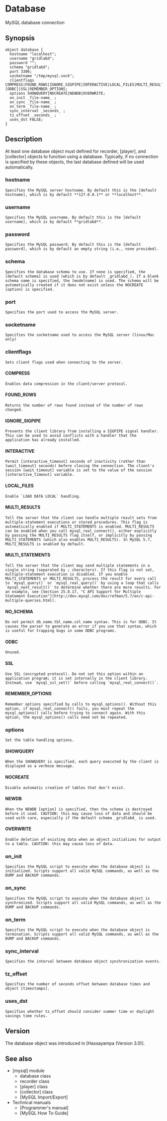 # Database

MySQL database connection

## Synopsis
    
    
    object database {
      hostname "localhost";
      username "gridlabd";
      password "";
      schema "gridlabd";
      port 3306;
      socketname "/tmp/mysql.sock";
      clientflags COMPRESS|FOUND_ROWS|IGNORE_SIGPIPE|INTERACTIVE|LOCAL_FILES|MULTI_RESULTS|MULTI_STATEMENTS|NO_SCHEMA|[ODBC]|SSL|REMEMBER_OPTIONS;
      options SHOWQUERY|NOCREATE|NEWDB|OVERWRITE;
      on_init _file-name_ ;
      on_sync _file-name_ ;
      on_term _file-name_ ;
      sync_interval _seconds_ ;
      tz_offset _seconds_ ; 
      uses_dst FALSE; 
    }
    

## Description

At least one database object must defined for recorder, [player], and [collector] objects to function using a database. Typically, if no connection is specified by these objects, the last database defined will be used automatically. 

### hostname

    Specifies the MySQL server hostname. By default this is the [default hostname], which is by default **127.0.0.1** or **localhost**.

### username

    Specifies the MySQL username. By default this is the [default username], which is by default **gridlabd**.

### password

    Specifies the MySQL password. By default this is the [default password], which is by default an empty string (i.e., none provided).

### schema

    Specifies the database schema to use. If none is specified, the [default schema] is used (which is by default _gridlabd_). If a blank schema name is specified, the [modelname] is used. The schema will be automatically created if it does not exist unless the NOCREATE [option] is specified.

### port

    Specifies the port used to access the MySQL server.

### socketname

    Specifies the socketname used to access the MySQL server (linux/Mac only)

### clientflags

    Sets client flags used when connecting to the server.

#### COMPRESS

    Enables data compression in the client/server protocol.

#### FOUND_ROWS

    Returns the number of rows found instead of the number of rows changed.

#### IGNORE_SIGPIPE

    Prevents the client library from installing a SIGPIPE signal handler. This can be used to avoid conflicts with a handler that the application has already installed.

#### INTERACTIVE

    Permit [interactive_timeout] seconds of inactivity (rather than [wait_timeout] seconds) before closing the connection. The client's session [wait_timeout] variable is set to the value of the session [interactive_timeout] variable.

#### LOCAL_FILES

    Enable `LOAD DATA LOCAL` handling.

#### MULTI_RESULTS

    Tell the server that the client can handle multiple result sets from multiple-statement executions or stored procedures. This flag is automatically enabled if MULTI_STATEMENTS is enabled. MULTI_RESULTS can be enabled when you call mysql_real_connect(), either explicitly by passing the MULTI_RESULTS flag itself, or implicitly by passing MULTI_STATEMENTS (which also enables MULTI_RESULTS). In MySQL 5.7, MULTI_RESULTS is enabled by default.

#### MULTI_STATEMENTS

    Tell the server that the client may send multiple statements in a single string (separated by ; characters). If this flag is not set, multiple-statement execution is disabled. If you enable MULTI_STATEMENTS or MULTI_RESULTS, process the result for every call to `mysql_query()` or `mysql_real_query()` by using a loop that calls `mysql_next_result()` to determine whether there are more results. For an example, see [Section 25.8.17, "C API Support for Multiple Statement Execution"](http://dev.mysql.com/doc/refman/5.7/en/c-api-multiple-queries.html).

#### NO_SCHEMA

    Do not permit db_name.tbl_name.col_name syntax. This is for ODBC. It causes the parser to generate an error if you use that syntax, which is useful for trapping bugs in some ODBC programs.

#### ODBC

    Unused.

#### SSL

    Use SSL (encrypted protocol). Do not set this option within an application program; it is set internally in the client library. Instead, use `mysql_ssl_set()` before calling `mysql_real_connect()`.

#### REMEMBER_OPTIONS

    Remember options specified by calls to mysql_options(). Without this option, if mysql_real_connect() fails, you must repeat the mysql_options() calls before trying to connect again. With this option, the mysql_options() calls need not be repeated.

### options

    Set the table handling options.

#### SHOWQUERY

    When the SHOWQUERY is specified, each query executed by the client is displayed as a verbose message.

#### NOCREATE

    Disable automatic creation of tables that don't exist.

#### NEWDB

    When the NEWDB [option] is specified, then the schema is destroyed before it used. CAUTION: this may cause loss of data and should be used with care, especially if the default schema _gridlabd_ is used.

#### OVERWRITE

    Enable deletion of existing data when an object initializes for output to a table. CAUTION: this may cause loss of data.

### on_init

    Specifies the MySQL script to execute when the database object is initialized. Scripts support all valid MySQL commands, as well as the DUMP and BACKUP commands.

### on_sync

    Specifies the MySQL script to execute when the database object is synchronized. Scripts support all valid MySQL commands, as well as the DUMP and BACKUP commands.

### on_term

    Specifies the MySQL script to execute when the database object is termination. Scripts support all valid MySQL commands, as well as the DUMP and BACKUP commands.

### sync_interval

    Specifies the interval between database object synchronization events.

### tz_offset

    Specifies the number of seconds offset between database times and object [timestamps].

### uses_dst

    Specifies whether tz_offset should consider summer time or daylight savings time rules.

## Version

The database object was introduced in [Hassayampa (Version 3.0)]. 

## See also

  * [mysql] module 
    * database class
    * recorder class
    * [player] class
    * [collector] class
    * [MySQL Import/Export]
  * Technical manuals 
    * [Programmer's manual]
    * [MySQL How To Guide]

